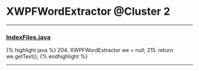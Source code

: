 # XWPFWordExtractor @Cluster 2

***

### [IndexFiles.java](https://searchcode.com/codesearch/view/94960725/)
{% highlight java %}
204. XWPFWordExtractor we = null;
215. return we.getText();
{% endhighlight %}

***

